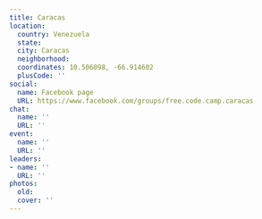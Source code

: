 ```yaml
---
title: Caracas
location:
  country: Venezuela
  state: 
  city: Caracas
  neighborhood: 
  coordinates: 10.506098, -66.914602
  plusCode: ''
social:
  name: Facebook page
  URL: https://www.facebook.com/groups/free.code.camp.caracas
chat:
  name: ''
  URL: ''
event:
  name: ''
  URL: ''
leaders:
- name: ''
  URL: ''
photos:
  old: 
  cover: ''
---
```


